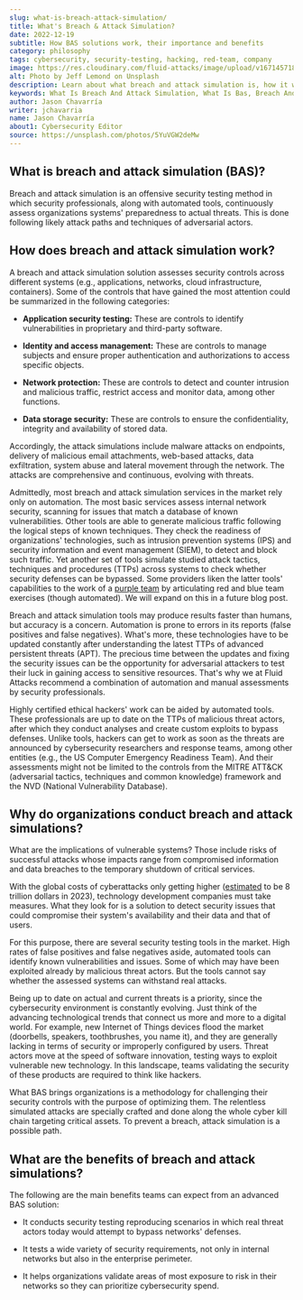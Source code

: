 ```yaml
---
slug: what-is-breach-attack-simulation/
title: What's Breach & Attack Simulation?
date: 2022-12-19
subtitle: How BAS solutions work, their importance and benefits
category: philosophy
tags: cybersecurity, security-testing, hacking, red-team, company
image: https://res.cloudinary.com/fluid-attacks/image/upload/v1671457188/blog/what-is-breach-attack-simulation/cover_bas.webp
alt: Photo by Jeff Lemond on Unsplash
description: Learn about what breach and attack simulation is, how it works, its role in security testing, and its benefits for defending against advanced threats.
keywords: What Is Breach And Attack Simulation, What Is Bas, Breach And Attack Simulation Services, Breach And Attack Simulation Solution, Attack Simulation, Security Testing, Simulated Attack, Ethical Hacking, Pentesting
author: Jason Chavarría
writer: jchavarria
name: Jason Chavarría
about1: Cybersecurity Editor
source: https://unsplash.com/photos/5YuVGW2deMw
---
```


## What is breach and attack simulation (BAS)?

Breach and attack simulation is an offensive security testing method
in which security professionals,
along with automated tools,
continuously assess organizations systems' preparedness to actual threats.
This is done following likely attack paths
and techniques of adversarial actors.

## How does breach and attack simulation work?

A breach and attack simulation solution assesses security controls
across different systems
(e.g., applications, networks, cloud infrastructure, containers).
Some of the controls
that have gained the most attention
could be summarized in the following categories:

- **Application security testing:**
  These are controls to identify vulnerabilities
  in proprietary and third-party software.

- **Identity and access management:**
  These are controls to manage subjects
  and ensure proper authentication and authorizations
  to access specific objects.

- **Network protection:**
  These are controls to detect and counter intrusion and malicious traffic,
  restrict access and monitor data, among other functions.

- **Data storage security:**
  These are controls to ensure the confidentiality,
  integrity and availability of stored data.

Accordingly,
the attack simulations include malware attacks on endpoints,
delivery of malicious email attachments,
web-based attacks,
data exfiltration,
system abuse
and lateral movement through the network.
The attacks are comprehensive and continuous,
evolving with threats.

Admittedly,
most breach and attack simulation services in the market
rely only on automation.
The most basic services assess internal network security,
scanning for issues that match a database of known vulnerabilities.
Other tools are able to generate malicious traffic
following the logical steps of known techniques.
They check the readiness of organizations' technologies,
such as intrusion prevention systems (IPS)
and security information and event management (SIEM),
to detect and block such traffic.
Yet another set of tools simulate studied attack tactics,
techniques and procedures (TTPs) across systems
to check whether security defenses can be bypassed.
Some providers liken the latter tools' capabilities
to the work of a [purple team](../purple-team/)
by articulating red and blue team exercises (though automated).
We will expand on this in a future blog post.

Breach and attack simulation tools may produce results faster than humans,
but accuracy is a concern.
Automation is prone to errors in its reports
(false positives and false negatives).
What's more,
these technologies have to be updated constantly
after understanding the latest TTPs of advanced persistent threats (APT).
The precious time between the updates
and fixing the security issues
can be the opportunity for adversarial attackers to test their luck
in gaining access to sensitive resources.
That's why we at Fluid Attacks recommend a combination of automation
and manual assessments by security professionals.

Highly certified ethical hackers' work can be aided by automated tools.
These professionals are up to date on the TTPs of malicious threat actors,
after which they conduct analyses and create custom exploits
to bypass defenses.
Unlike tools,
hackers can get to work as soon as the threats are announced
by cybersecurity researchers and response teams,
among other entities (e.g., the US Computer Emergency Readiness Team).
And their assessments might not be limited
to the controls from the MITRE ATT&CK (adversarial tactics,
techniques and common knowledge) framework
and the NVD (National Vulnerability Database).

## Why do organizations conduct breach and attack simulations?

What are the implications of vulnerable systems?
Those include risks of successful attacks
whose impacts range from compromised information and data breaches
to the temporary shutdown of critical services.

With the global costs of cyberattacks only getting higher
([estimated](../what-trends-to-expect-for-2023/)
to be 8 trillion dollars in 2023),
technology development companies must take measures.
What they look for is a solution to detect security issues
that could compromise their system's availability
and their data and that of users.

For this purpose,
there are several security testing tools in the market.
High rates of false positives and false negatives aside,
automated tools can identify known vulnerabilities and issues.
Some of which may have been exploited already by malicious threat actors.
But the tools cannot say
whether the assessed systems can withstand real attacks.

Being up to date on actual and current threats is a priority,
since the cybersecurity environment is constantly evolving.
Just think of the advancing technological trends
that connect us more and more to a digital world.
For example,
new Internet of Things devices flood the market
(doorbells, speakers, toothbrushes, you name it),
and they are generally lacking in terms of security
or improperly configured by users.
Threat actors move at the speed of software innovation,
testing ways to exploit vulnerable new technology.
In this landscape,
teams validating the security of these products are required
to think like hackers.

What BAS brings organizations is a methodology
for challenging their security controls
with the purpose of optimizing them.
The relentless simulated attacks are specially crafted
and done along the whole cyber kill chain
targeting critical assets.
To prevent a breach,
attack simulation is a possible path.

## What are the benefits of breach and attack simulations?

The following are the main benefits
teams can expect from an advanced BAS solution:

- It conducts security testing reproducing scenarios
  in which real threat actors today would
  attempt to bypass networks' defenses.

- It tests a wide variety of security requirements,
  not only in internal networks but also in the enterprise perimeter.

- It helps organizations validate areas of most exposure to risk
  in their networks
  so they can prioritize cybersecurity spend.

